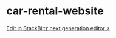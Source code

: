 # car-rental-website

[Edit in StackBlitz next generation editor ⚡️](https://stackblitz.com/~/github.com/hari-0909/car-rental-website)